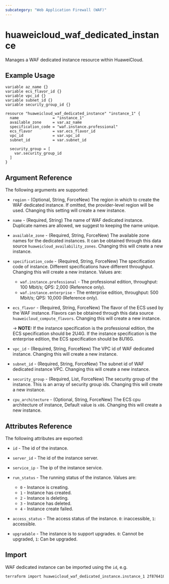 ```yaml
---
subcategory: "Web Application Firewall (WAF)"
---
```


# huaweicloud_waf_dedicated_instance

Manages a WAF dedicated instance resource within HuaweiCloud.

## Example Usage

```hcl
variable az_name {}
variable ecs_flavor_id {}
variable vpc_id {}
variable subnet_id {}
variable security_group_id {}

resource "huaweicloud_waf_dedicated_instance" "instance_1" {
  name               = "instance_1"
  available_zone     = var.az_name
  specification_code = "waf.instance.professional"
  ecs_flavor         = var.ecs_flavor_id
  vpc_id             = var.vpc_id
  subnet_id          = var.subnet_id

  security_group = [
    var.security_group_id
  ]
}
```

## Argument Reference

The following arguments are supported:

* `region` - (Optional, String, ForceNew) The region in which to create the WAF dedicated instance. If omitted, the
  provider-level region will be used. Changing this setting will create a new instance.

* `name` - (Required, String) The name of WAF dedicated instance. Duplicate names are allowed, we suggest to keeping the
  name unique.

* `available_zone` - (Required, String, ForceNew) The available zone names for the dedicated instances. It can be
  obtained through this data source `huaweicloud_availability_zones`. Changing this will create a new instance.

* `specification_code` - (Required, String, ForceNew) The specification code of instance. Different specifications have
  different throughput. Changing this will create a new instance. Values are:
  + `waf.instance.professional` - The professional edition, throughput: 100 Mbit/s; QPS: 2,000 (Reference only).
  + `waf.instance.enterprise` - The enterprise edition, throughput: 500 Mbit/s; QPS: 10,000 (Reference only).

* `ecs_flavor` - (Required, String, ForceNew) The flavor of the ECS used by the WAF instance. Flavors can be obtained
  through this data source `huaweicloud_compute_flavors`. Changing this will create a new instance.

  -> **NOTE:** If the instance specification is the professional edition, the ECS specification should be 2U4G. If the
  instance specification is the enterprise edition, the ECS specification should be 8U16G.

* `vpc_id` - (Required, String, ForceNew) The VPC id of WAF dedicated instance. Changing this will create a new
  instance.

* `subnet_id` - (Required, String, ForceNew) The subnet id of WAF dedicated instance VPC. Changing this will create a
  new instance.

* `security_group` - (Required, List, ForceNew) The security group of the instance. This is an array of security group
  ids. Changing this will create a new instance.

* `cpu_architecture` - (Optional, String, ForceNew) The ECS cpu architecture of instance, Default value is `x86`.
  Changing this will create a new instance.

## Attributes Reference

The following attributes are exported:

* `id` - The id of the instance.

* `server_id` - The id of the instance server.

* `service_ip` - The ip of the instance service.

* `run_status` - The running status of the instance. Values are:
  + `0` - Instance is creating.
  + `1` - Instance has created.
  + `2` - Instance is deleting.
  + `3` - Instance has deleted.
  + `4` - Instance create failed.

* `access_status` - The access status of the instance. `0`: inaccessible, `1`: accessible.

* `upgradable` - The instance is to support upgrades. `0`: Cannot be upgraded, `1`: Can be upgraded.

## Import

WAF dedicated instance can be imported using the `id`, e.g.

```sh
terraform import huaweicloud_waf_dedicated_instance.instance_1 2f87641090206b821f07e0f6bd6
```

